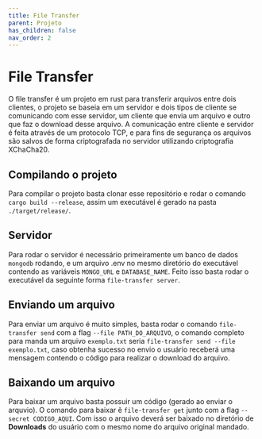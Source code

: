 ```yaml
---
title: File Transfer
parent: Projeto
has_children: false
nav_order: 2
---
```


# File Transfer

O file transfer é um projeto em rust para transferir arquivos entre dois clientes, o projeto se baseia em um servidor e dois tipos de cliente se comunicando com esse servidor, um cliente que envia um arquivo e outro que faz o download desse arquivo. A comunicação entre cliente e servidor é feita através de um protocolo TCP, e para fins de segurança os arquivos são salvos de forma criptografada no servidor utilizando criptografia XChaCha20.

## Compilando o projeto

Para compilar o projeto basta clonar esse repositório e rodar o comando ```cargo build --release```, assim um executável é gerado na pasta ```./target/release/```.

## Servidor

Para rodar o servidor é necessário primeiramente um banco de dados ```mongodb``` rodando, e um arquivo .env no mesmo diretório do executável contendo as variáveis ```MONGO_URL``` e ```DATABASE_NAME```. Feito isso basta rodar o executável da seguinte forma ```file-transfer server```.

## Enviando um arquivo

Para enviar um arquivo é muito simples, basta rodar o comando ```file-transfer send``` com a flag ```--file PATH_DO_ARQUIVO```, o comando completo para manda um arquivo ```exemplo.txt``` seria ```file-transfer send --file exemplo.txt```, caso obtenha sucesso no envio o usuário receberá uma mensagem contendo o código para realizar o download do arquivo.

## Baixando um arquivo

Para baixar um arquivo basta possuir um código (gerado ao enviar o arquvio). O comando para baixar ẽ ```file-transfer get``` junto com a flag ```--secret CODIGO_AQUI```. Com isso o arquivo deverá ser baixado no diretório de **Downloads** do usuário com o mesmo nome do arquivo original mandado.
